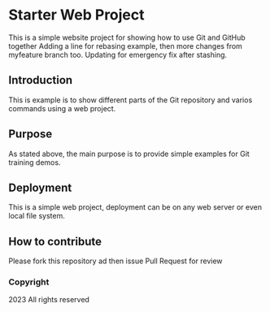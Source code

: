 # Starter Web Project

This is a simple website project for showing how to use Git and GitHub together
Adding a line for rebasing example, then more changes from myfeature branch too.
Updating for emergency fix after stashing.

## Introduction

This is example is to show different parts of the Git repository and varios commands using a web project.

## Purpose

As stated above, the main purpose is to provide simple examples for Git training demos.

## Deployment

This is a simple web project, deployment can be on any web server or even local file system.

## How to contribute

Please fork this repository ad then issue Pull Request for review

### Copyright

2023 All rights reserved